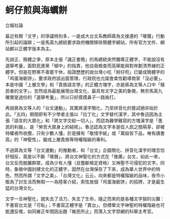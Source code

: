 # 蚵仔煎與海蠣餅

立報社論
 
最近有關「文字」的爭議特別多，一是成大台文系教師蔣為文接連的「嗆聲」行動所引起的論辯；一是馬英九總統要求政府機關移除簡體字網站，所有官方文件、網站都以正體字版本為主。
 
 
先說正、簡體之爭，原本主張「識正書簡」的馬總統突然獨尊正體字，不能說沒有選舉考量，面對民進黨「傾中」的指責，他自我檢查而高舉能與對岸劃清界線的正體字。但是在野黨不善罷干休，指證歷歷的說台灣小吃「蚵仔煎」已變成簡體字的「鸡蛋海蛎饼」，要求政府該出面管理，行政院也允諾會柔性勸導商家「沒必要」。本是中國「上層文學」和「貴族語言學」的正體方塊字，亦是蔣為文等人口中「殖民者的文字」，忽然成為最能展現台灣文化、最具有文字之美的象徵，無奈馬英九確實是過份的「選舉考量」，所以只好摸摸鼻子一路挨打。
 
 
再說蔣為文等人的「台文運動」，其實將漢字簡化，乃至拼音化的嘗試絕非始於此。「五四」期間即有不少學者主張以「拉丁化」文字替代漢字，其中魯迅因為主張「語言的大眾化」和「將文字交給一切人」，而認為難學難寫的方塊漢字是「愚民的利器」、是「勞苦大眾身上的結核」。魯迅認為文字本是從人民之間萌芽，卻被特權者所收攬，只有少數人懂，於是擁有「敬惜字紙」或「萬般皆下品，唯有讀書高」的「神聖性」，變成上層貴族等特權階級的專利。
 
 
不過蔣為文等「台文運動」的推動者，和「台文」企圖簡化、拼音化漢字的理念恰好相反，竟是以不斷「嗆聲」、將台文神聖化的方式在「推廣」台文，如此一來，台文反而脫離群眾，成為少有人懂（且壟斷檢定資格）又神聖不可侵犯的文字。同時，象徵中國封建文化的正體字，固然在台灣保存了下來，成為華人世界中的特色，然而所謂「文字之美」、「台灣文化」云云，向來都是特權階級的品味，夜市小販為了討生活而無暇一一為陸客介紹，索性放個「鸡蛋海蛎饼」的招牌，才是最生猛的台灣文化。
 
 
文字一旦神聖化，就失去了活力、失去了生命，隨之而來的是各種文字獄的災難：不書寫台文是「可恥」；不書寫正體字是「賣台」。但標舉文字神聖的特權階級也可能遭反噬，如同雍正年間因出題「維民所止」而落入文字禁網的科舉主考官。
